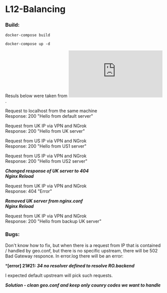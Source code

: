 # L12-Balancing
 
### Build:
```
docker-compose build

docker-compose up -d
```

Resuls below were taken from ![access.log](https://github.com/GrigoriyYepick/L12-Balancing/blob/main/nginx/access.log).

Request to localhost from the same machine<br>
Response: 200 "Hello from default server"

Request from UK IP via VPN and NGrok<br>
Response: 200 "Hello from UK server"

Request from US IP via VPN and NGrok<br>
Response: 200 "Hello from US1 server"

Request from US IP via VPN and NGrok<br>
Response: 200 "Hello from US2 server"

***Changed response of UK server to 404<br>
Nginx Reload***

Request from UK IP via VPN and NGrok<br>
Response: 404 "Error"

***Removed UK server from nginx.conf<br>
Nginx Reload***

Request from UK IP via VPN and NGrok<br>
Response: 200 "Hello from backup UK server"

### Bugs:

Don't know how to fix, but when there is a request from IP that is contained / handled by geo.conf, but there is no specific upstream, there will be 502 Bad Gateway responce. In error.log there will be an error:

***[error] 21#21: *34 no resolver defined to resolve RO.backend***

I expected default upstream will pick such requests.

***Solution - clean geo.conf and keep only counry codes we want to handle***
